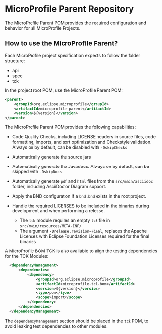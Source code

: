

# MicroProfile Parent Repository

The MicroProfile Parent POM provides the required configuration and behavior for all MicroProfile Projects.

## How to use the MicroProfile Parent?

Each MicroProfile project specification expects to follow the folder structure:

- api
- spec
- tck

In the project root POM, use the MicroProfile Parent POM:

```xml
<parent>
    <groupId>org.eclipse.microprofile</groupId>
    <artifactId>microprofile-parent</artifactId>
    <version>${version}</version>
</parent>
```

The MicroProfile Parent POM provides the following capabilities:

- Code Quality Checks, including LICENSE headers in source files, code formatting, imports, and sort optimization and 
Checkstyle validation. Always on by default, can be disabled with `-DskipChecks`

- Automatically generate the source jars

- Automatically generate the Javadocs. Always on by default, can be skipped with `-DskipDocs`

- Automatically generate `pdf` and `html` files from the `src/main/asciidoc` folder, including AsciiDoctor Diagram support.

- Apply the BND configuration if a `bnd.bnd` exists in the root project.

- Handle the required LICENSES to be included in the binaries during development and when performing a release.
  - The `tck` module requires an empty `tck` file in `src/main/resources/META-INF/`
  - The argument `-Drelease.revision=Final`, replaces the Apache Licenses with Eclipse Foundation Licenses required for 
  the final binaries

A MicroProfile BOM TCK is also available to align the testing dependencies for the TCK Modules:

```xml
  <dependencyManagement>
      <dependencies>
          <dependency>
              <groupId>org.eclipse.microprofile</groupId>
              <artifactId>microprofile-tck-bom</artifactId>
              <version>${version}</version>
              <type>pom</type>
              <scope>import</scope>
          </dependency>
      </dependencies>
  </dependencyManagement>
```

The `dependencyManagement` section should be placed in the `tck` POM, to avoid leaking test dependencies to other 
modules.
